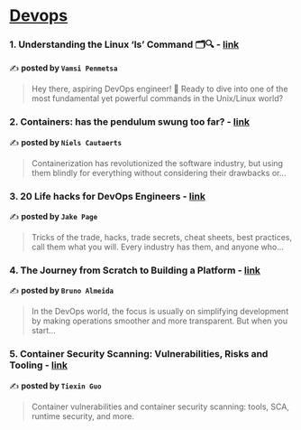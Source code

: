 
<h1><a href=https://medium.com/tag/devops/recommended target="_blank" rel="noopener noreferrer">Devops</a></h1>
<h3>1. Understanding the Linux ‘ls’ Command 🗂️🔍 - <a href="https://medium.com/devops-engineering-on-cloud/understanding-the-ls-command-your-gateway-to-file-system-navigation-on-linux-️-a147977c0949" target="_blank" rel="noopener noreferrer">link</a></h3>

✍️ **posted by `Vamsi Penmetsa`**

<blockquote>Hey there, aspiring DevOps engineer! 👋 Ready to dive into one of the most fundamental yet powerful commands in the Unix/Linux world?</blockquote>

<h3>2. Containers: has the pendulum swung too far? - <a href="https://medium.com/itnext/containers-has-the-pendulum-swung-too-far-208ad02a6b42" target="_blank" rel="noopener noreferrer">link</a></h3>

✍️ **posted by `Niels Cautaerts`**

<blockquote>Containerization has revolutionized the software industry, but using them blindly for everything without considering their drawbacks or…</blockquote>

<h3>3. 20 Life hacks for DevOps Engineers - <a href="https://medium.com/@jake.page91/20-life-hacks-for-devops-engineers-3cdfecf89938" target="_blank" rel="noopener noreferrer">link</a></h3>

✍️ **posted by `Jake Page`**

<blockquote>Tricks of the trade, hacks, trade secrets, cheat sheets, best practices, call them what you will. Every industry has them, and anyone who…</blockquote>

<h3>4. The Journey from Scratch to Building a Platform - <a href="https://medium.com/@bruno.ga3/the-journey-from-scratch-to-building-a-platform-8975216b798e" target="_blank" rel="noopener noreferrer">link</a></h3>

✍️ **posted by `Bruno Almeida`**

<blockquote>In the DevOps world, the focus is usually on simplifying development by making operations smoother and more transparent. But when you start…</blockquote>

<h3>5. Container Security Scanning: Vulnerabilities, Risks and Tooling - <a href="https://medium.com/4th-coffee/container-security-scanning-vulnerabilities-risks-and-tooling-31b09f64e6f7" target="_blank" rel="noopener noreferrer">link</a></h3>

✍️ **posted by `Tiexin Guo`**

<blockquote>Container vulnerabilities and container security scanning: tools, SCA, runtime security, and more.</blockquote>

